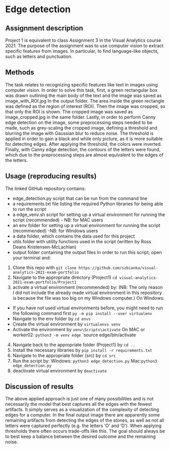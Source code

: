 # Edge detection
## Assignment description
Project 1 is equivalent to class Assignment 3 in the Visual Analytics course 2021.
The purpose of the assignment was to use computer vision to extract specific features from images. In particular, to find language-like objects, such as letters and punctuation.

## Methods
The task relates to recognizing specific features like text in images using computer vision. In order to solve this task, first, a green rectangular box was drawn outlining the main body of the text and the image was saved as image_with_ROI.jpg In the output folder. The area inside the green rectangle was defined as the region of interest (ROI). Then the image was cropped, so that only the ROI is shown. The cropped image was saved as image_cropped.jpg in the same folder. Lastly, in order to perform Canny edge detection on the image, some preprocessing steps needed to be made, such as grey-scaling the cropped image, defining a threshold and blurring the image with Gaussian blur to reduce noise. The threshold is applied in order to gain a black and while only picture, as it is more suitable for detecting edges. After applying the threshold, the colors were inverted. Finally, with Canny edge detection, the contours of the letters were found, which due to the preprocessing steps are almost equivalent to the edges of the letters.

## Usage (reproducing results)
The linked GitHub repository contains:
- edge_detection.py script that can be run from the command line
- a requirements.txt file listing the required Python libraries for being able to run the script
- a edge_venv.sh script for setting up a virtual environment for running the script (recommended) - NB: for MAC users
- an env folder for setting up a virtual environment for running the script (recommended) -NB: for Windows users
- a data folder, which contains the data used for this project
- utils folder with utility functions used in the script (written by Ross Deans Kristensen-McLachlan)
- output folder containing the output files
In order to run this script, open your terminal and:
1. Clone this repo with `git clone https://github.com/szbianka/visual-analytics-2021-exam-portfolio` 
2. Navigate to the appropriate directory (Project1) 
`cd visual-analytics-2021-exam-portfolio/Project1`
3. activate a virtual environment (recommended) by:
(NB: The only reason I did not include the already made virtual environment in this repository is because the file was too big on my Windows computer.)
On Windows:
- If you have not used virtual environments before, you might need to run the following command first `py -m pip install --user virtualenv`
- Navigate to the env folder by `cd envs`
- Create the virtual environment by `virtualenvs venv`
- Activate the environment by `venv\Scripts\activate`
On MAC or worker02:
`python3 -m venv edge` 
`source edge/bin/activate
4. Navigate back to the appropriate folder (Project1) by `cd ..`
5. Install the necessary libraries by `pip install -r requirements.txt`
6. Navigate to the appropriate folder (src) by `cd src`
7. Run the script by: 
Windows: `python3 edge_detection.py`
Mac:`python3 edge_detection.py`
8. deactivate virtual environment by `deactivate`

## Discussion of results
The above applied approach is just one of many possibilities and is not necessarily the model that best captures all the edges with the fewest artifacts. It simply serves as a visualization of the complexity of detecting edges for a computer. 
In the final output image there are apparently some remaining artifacts from detecting the edges of the stones, as well as not all letters were captured perfectly (e.g. the letters ‘O’ and ‘D’). When applying thresholds there often occurs trade-offs like this. The goal should always be to best keep a balance between the desired outcome and the remaining noise.
